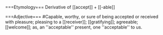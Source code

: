 ===Etymology===
Derivative of [[accept]] + [[-able]]

===Adjective===
#Capable, worthy, or sure of being accepted or received with pleasure; pleasing to a [[receiver]]; [[gratifying]]; agreeable; [[welcome]]; as, an ''acceptable'' present, one ''acceptable'' to us.